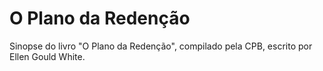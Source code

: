 # O Plano da Redenção

Sinopse do livro "O Plano da Redenção", compilado pela CPB, escrito por Ellen Gould White.


